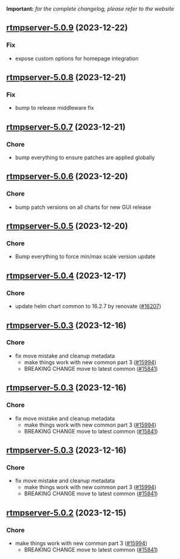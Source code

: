 **Important:**
*for the complete changelog, please refer to the website*




## [rtmpserver-5.0.9](https://github.com/truecharts/charts/compare/rtmpserver-5.0.8...rtmpserver-5.0.9) (2023-12-22)

### Fix

- expose custom options for homepage integration
  
  


## [rtmpserver-5.0.8](https://github.com/truecharts/charts/compare/rtmpserver-5.0.7...rtmpserver-5.0.8) (2023-12-21)

### Fix

- bump to release middleware fix
  
  


## [rtmpserver-5.0.7](https://github.com/truecharts/charts/compare/rtmpserver-5.0.6...rtmpserver-5.0.7) (2023-12-21)

### Chore

- bump everything to ensure patches are applied globally
  
  


## [rtmpserver-5.0.6](https://github.com/truecharts/charts/compare/rtmpserver-5.0.5...rtmpserver-5.0.6) (2023-12-20)

### Chore

- bump patch versions on all charts for new GUI release
  
  


## [rtmpserver-5.0.5](https://github.com/truecharts/charts/compare/rtmpserver-5.0.4...rtmpserver-5.0.5) (2023-12-20)

### Chore

- Bump everything to force min/max scale version update
  
  


## [rtmpserver-5.0.4](https://github.com/truecharts/charts/compare/rtmpserver-5.0.3...rtmpserver-5.0.4) (2023-12-17)

### Chore

- update helm chart common to 16.2.7 by renovate ([#16207](https://github.com/truecharts/charts/issues/16207))
  
  


## [rtmpserver-5.0.3](https://github.com/truecharts/charts/compare/rtmpserver-4.0.3...rtmpserver-5.0.3) (2023-12-16)

### Chore

- fix move mistake and cleanup metadata
  - make things work with new common part 3 ([#15994](https://github.com/truecharts/charts/issues/15994))
  - BREAKING CHANGE move to latest common ([#15841](https://github.com/truecharts/charts/issues/15841))
  
  


## [rtmpserver-5.0.3](https://github.com/truecharts/charts/compare/rtmpserver-4.0.3...rtmpserver-5.0.3) (2023-12-16)

### Chore

- fix move mistake and cleanup metadata
  - make things work with new common part 3 ([#15994](https://github.com/truecharts/charts/issues/15994))
  - BREAKING CHANGE move to latest common ([#15841](https://github.com/truecharts/charts/issues/15841))
  
  


## [rtmpserver-5.0.3](https://github.com/truecharts/charts/compare/rtmpserver-4.0.3...rtmpserver-5.0.3) (2023-12-16)

### Chore

- fix move mistake and cleanup metadata
  - make things work with new common part 3 ([#15994](https://github.com/truecharts/charts/issues/15994))
  - BREAKING CHANGE move to latest common ([#15841](https://github.com/truecharts/charts/issues/15841))
  
  


## [rtmpserver-5.0.2](https://github.com/truecharts/charts/compare/rtmpserver-4.0.3...rtmpserver-5.0.2) (2023-12-15)

### Chore

- make things work with new common part 3 ([#15994](https://github.com/truecharts/charts/issues/15994))
  - BREAKING CHANGE move to latest common ([#15841](https://github.com/truecharts/charts/issues/15841))
